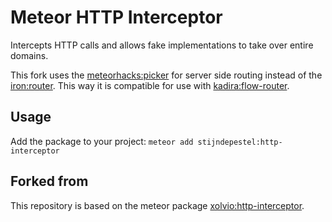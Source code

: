 # Meteor HTTP Interceptor

Intercepts HTTP calls and allows fake implementations to take over entire domains. 

This fork uses the [meteorhacks:picker](https://github.com/meteorhacks/picker) for server side routing instead of the [iron:router](https://github.com/iron-meteor/iron-router). This way it is compatible for use with [kadira:flow-router](https://github.com/kadirahq/flow-router).

## Usage

Add the package to your project: `meteor add stijndepestel:http-interceptor`

## Forked from

This repository is based on the meteor package [xolvio:http-interceptor](https://github.com/xolvio/meteor-http-interceptor).
